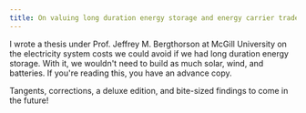 ```yaml
---
title: On valuing long duration energy storage and energy carrier trade in net-zero energy systems
---
```

I wrote a thesis under Prof. Jeffrey M. Bergthorson at McGill University on the electricity system costs we could avoid if we had long duration energy storage. With it, we wouldn't need to build as much solar, wind, and batteries. If you're reading this, you have an advance copy. 

Tangents, corrections, a deluxe edition, and bite-sized findings to come in the future!
